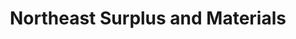 ---
title: "Northeast Surplus and Materials"
url: /syracuse/northeast-surplus-and-materials/
shop: Computer
---